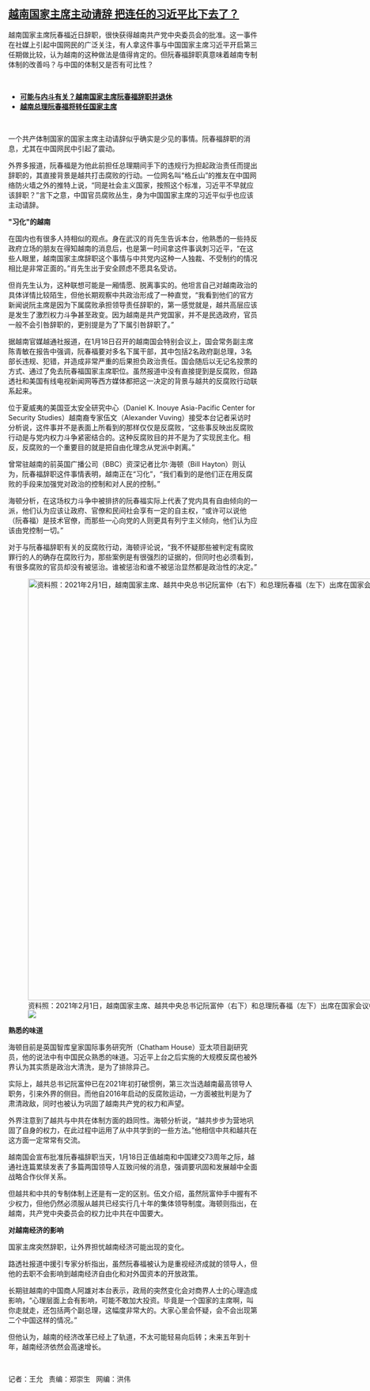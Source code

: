 <!--1674089178000-->
[越南国家主席主动请辞  把连任的习近平比下去了？](https://www.rfa.org/mandarin/yataibaodao/junshiwaijiao/wy-01182023102704.html)
------

<p><span style="font-weight: 400;">越南国家主席阮春福近日辞职，很快获得越南共产党中央委员会的批准。这一事件在社媒上引起中国网民的广泛关注，有人拿这件事与中国国家主席习近平开启第三任期做比较，认为越南的这种做法是值得肯定的。但阮春福辞职真意味着越南专制体制的改善吗？与中国的体制又是否有可比性？</span></p><p><span class="result-title"> </span></p><ul><li><span class="result-title"> <a class="state-published" href="https://www.rfa.org/mandarin/Xinwen/4-01172023111536.html"><strong>可能与内斗有关？越南国家主席阮春福辞职并退休</strong></a> </span></li><li><span class="result-title"><a class="state-published" href="https://www.rfa.org/mandarin/Xinwen/10-04042021163644.html"><strong>越南总理阮春福将转任国家主席</strong></a></span></li></ul><p><span class="result-title"> </span></p><p><span style="font-weight: 400;">一个共产体制国家的国家主席主动请辞似乎确实是少见的事情。阮春福辞职的消息，尤其在中国网民中引起了震动。</span></p><p><span style="font-weight: 400;">外界多报道，阮春福是为他此前担任总理期间手下的违规行为担起政治责任而提出辞职的，其直接背景是越共打击腐败的行动。一位网名叫“格丘山”的推友在中国网络防火墙之外的推特上说，“同是社会主义国家，按照这个标准，习近平不早就应该辞职？”言下之意，中国官员腐败丛生，身为中国国家主席的习近平似乎也应该主动请辞。</span></p><p><b>"习化"的越南</b></p><p><span style="font-weight: 400;">在国内也有很多人持相似的观点。身在武汉的肖先生告诉本台，他熟悉的一些持反政府立场的朋友在得知越南的消息后，也是第一时间拿这件事讽刺习近平，“在这些人眼里，越南国家主席辞职这个事情与中共党内这种一人独裁、不受制约的情况相比是非常正面的。”肖先生出于安全顾虑不愿具名受访。</span></p><p><span style="font-weight: 400;">但肖先生认为，这种联想可能是一厢情愿、脱离事实的。他坦言自己对越南政治的具体详情比较陌生，但他长期观察中共政治形成了一种直觉，“我看到他们的官方新闻说阮主席是因为下属腐败承担领导责任辞职的，第一感觉就是，越共高层应该是发生了激烈权力斗争甚至政变。因为越南是共产党国家，并不是民选政府，官员一般不会引咎辞职的，更别提是为了下属引咎辞职了。”</span></p><p><span style="font-weight: 400;">据越南官媒越通社报道，在1月18日召开的越南国会特别会议上，国会常务副主席陈青敏在报告中强调，阮春福要对多名下属干部，其中包括2名政府副总理，3名部长违规、犯错，并造成非常严重的后果担负政治责任。国会随后以无记名投票的方式、通过了免去阮春福国家主席职位。虽然报道中没有直接提到是反腐败，但路透社和美国有线电视新闻网等西方媒体都把这一决定的背景与越共的反腐败行动联系起来。</span></p><p><span style="font-weight: 400;">位于夏威夷的美国亚太安全研究中心（Daniel K. Inouye Asia-Pacific Center for Security Studies）越南裔专家伍文（Alexander Vuving）接受本台记者采访时分析说，这件事并不是表面上所看到的那样仅仅是反腐败，“这些事反映出反腐败行动是与党内权力斗争紧密结合的。这种反腐败目的并不是为了实现民主化。相反，反腐败的一个重要目的就是把自由化理念从党派中剥离。”</span></p><p><span style="font-weight: 400;">曾常驻越南的前英国广播公司（BBC）资深记者比尔·海顿（Bill Hayton）则认为，阮春福辞职这件事情表明，越南正在“习化”，“我们看到的是他们正在用反腐败的手段来加强党对政治的控制和对人民的控制。”</span></p><p><span style="font-weight: 400;">海顿分析，在这场权力斗争中被排挤的阮春福实际上代表了党内具有自由倾向的一派，他们认为应该让政府、官僚和民间社会享有一定的自主权，“或许可以说他（阮春福）是技术官僚，而那些一心向党的人则更具有列宁主义倾向，他们认为应该由党控制一切。”</span></p><p><span style="font-weight: 400;">对于与阮春福辞职有关的反腐败行动，海顿评论说，“我不怀疑那些被判定有腐败罪行的人的确存在腐败行为，那些案例是有很强烈的证据的，但同时也必须看到，有很多腐败的官员却没有被惩治。谁被惩治和谁不被惩治显然都是政治性的决定。”</span></p><p><span style="font-weight: 400;"><figure class="image-richtext image-inline captioned" style="width:1280px;"><img alt="资料照：2021年2月1日，越南国家主席、越共中央总书记阮富仲（右下）和总理阮春福（左下）出席在国家会议中心举行的越南执政的共产党第十三届全国代表大会闭幕式。（路透社）" height="853" src="https://www.rfa.org/mandarin/yataibaodao/junshiwaijiao/wy-01182023102704.html/2021-02-01t014032z_1350527318_rc2djl9jjp9a_rtrmadp_3_vietnam-politics-congress.jpg/@@images/5d24f3af-b2ea-4604-9c11-57f02460e7f7.jpeg" title="2021-02-01T014032Z_1350527318_RC2DJL9JJP9A_RTRMADP_3_VIETNAM-POLITICS-CONGRESS.JPG" width="1280"/><figcaption class="image-caption">资料照：2021年2月1日，越南国家主席、越共中央总书记阮富仲（右下）和总理阮春福（左下）出席在国家会议中心举行的越南执政的共产党第十三届全国代表大会闭幕式。（路透社）</figcaption><small></small><div id="zoomattribute"><a data-caption="资料照：2021年2月1日，越南国家主席、越共中央总书记阮富仲（右下）和总理阮春福（左下）出席在国家会议中心举行的越南执政的共产党第十三届全国代表大会闭幕式。（路透社）" data-fancybox="" href="https://www.rfa.org/mandarin/yataibaodao/junshiwaijiao/wy-01182023102704.html/2021-02-01t014032z_1350527318_rc2djl9jjp9a_rtrmadp_3_vietnam-politics-congress.jpg" id="single_image" title="资料照：2021年2月1日，越南国家主席、越共中央总书记阮富仲（右下）和总理阮春福（左下）出席在国家会议中心举行的越南执政的共产党第十三届全国代表大会闭幕式。（路透社）"><img src="/++plone++rfa-resources/img/icon-zoom.png"/></a></div></figure></span></p><p><b>熟悉的味道</b></p><p><span style="font-weight: 400;">海顿目前是英国智库皇家国际事务研究所（Chatham House）亚太项目副研究员，他的说法中有中国民众熟悉的味道。习近平上台之后实施的大规模反腐也被外界认为其实质是政治大清洗，是为了排除异己。</span></p><p><span style="font-weight: 400;">实际上，越共总书记阮富仲已在2021年初打破惯例，第三次当选越南最高领导人职务，引来外界的侧目。而他自2016年启动的反腐败运动，一方面被批判是为了肃清政敌，同时也被认为巩固了越南共产党的权力和声望。</span></p><p><span style="font-weight: 400;">外界注意到了越共与中共在体制方面的趋同性。海顿分析说，“越共步步为营地巩固了自身的权力，在此过程中运用了从中共学到的一些方法。”他相信中共和越共在这方面一定常常有交流。</span></p><p><span style="font-weight: 400;">越南国会宣布批准阮春福辞职当天，1月18日正值越南和中国建交73周年之际，越通社连篇累牍发表了多篇两国领导人互致问候的消息，强调要巩固和发展越中全面战略合作伙伴关系。</span></p><p><span style="font-weight: 400;">但越共和中共的专制体制上还是有一定的区别。伍文介绍，虽然阮富仲手中握有不少权力，但他仍然必须服从越共已经实行几十年的集体领导制度。海顿则指出，在越南，共产党中央委员会的权力比中共在中国要大。</span></p><p><b>对越南经济的影响</b></p><p><span style="font-weight: 400;">国家主席突然辞职，让外界担忧越南经济可能出现的变化。</span></p><p><span style="font-weight: 400;">路透社报道中援引专家分析指出，虽然阮春福被认为是重视经济成就的领导人，但他的去职不会影响到越南经济自由化和对外国资本的开放政策。</span></p><p><span style="font-weight: 400;">长期驻越南的中国商人阿雄对本台表示，政局的突然变化会对商界人士的心理造成影响，“心理层面上会有影响，可能不敢加大投资。毕竟是一个国家的主席啊，叫你走就走，还包括两个副总理，这幅度非常大的。大家心里会怀疑，会不会出现第二个中国这样的情况。”</span></p><p><span style="font-weight: 400;">但他认为，越南的经济改革已经上了轨道，不太可能轻易向后转；未来五年到十年，越南经济依然会高速增长。</span></p><p><span class="result-title"> </span></p><p><span style="font-weight: 400;">记者：王允   责编：郑崇生   网编：洪伟</span><span class="result-title"></span><span class="result-title"></span></p>
